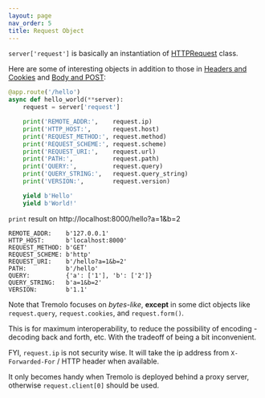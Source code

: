 ```yaml
---
layout: page
nav_order: 5
title: Request Object
---
```


`server['request']` is basically an instantiation of [HTTPRequest](https://github.com/nggit/tremolo/blob/master/tremolo/lib/http_request.py) class.

Here are some of interesting objects in addition to those in [Headers and Cookies](headers.html) and [Body and POST](body.html):

```python
@app.route('/hello')
async def hello_world(**server):
    request = server['request']

    print('REMOTE_ADDR:',    request.ip)
    print('HTTP_HOST:',      request.host)
    print('REQUEST_METHOD:', request.method)
    print('REQUEST_SCHEME:', request.scheme)
    print('REQUEST_URI:',    request.url)
    print('PATH:',           request.path)
    print('QUERY:',          request.query)
    print('QUERY_STRING:',   request.query_string)
    print('VERSION:',        request.version)

    yield b'Hello'
    yield b'World!'
```

`print` result on http://localhost:8000/hello?a=1&b=2

```
REMOTE_ADDR:    b'127.0.0.1'
HTTP_HOST:      b'localhost:8000'
REQUEST_METHOD: b'GET'
REQUEST_SCHEME: b'http'
REQUEST_URI:    b'/hello?a=1&b=2'
PATH:           b'/hello'
QUERY:          {'a': ['1'], 'b': ['2']}
QUERY_STRING:   b'a=1&b=2'
VERSION:        b'1.1'
```

Note that Tremolo focuses on *bytes-like*, **except** in some dict objects like `request.query`, `request.cookies`, and `request.form()`.

This is for maximum interoperability, to reduce the possibility of encoding - decoding back and forth, etc. With the tradeoff of being a bit inconvenient.

FYI, `request.ip` is not security wise. It will take the ip address from `X-Forwarded-For` / HTTP header when available.

It only becomes handy when Tremolo is deployed behind a proxy server, otherwise `request.client[0]` should be used.
